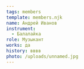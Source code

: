 ```yaml
---
tags: members
template: members.njk
name: Андрей Иванов
instrument:
  - Балалайка
role: Музыкант
works: да
history: вввв
photo: /uploads/unnamed.jpg
---
```

